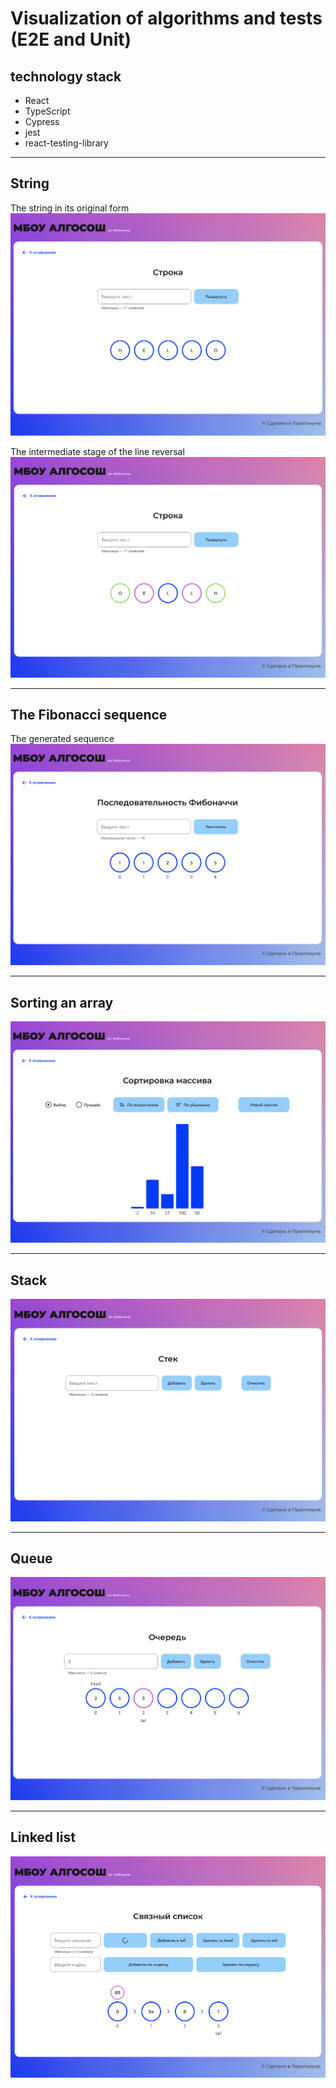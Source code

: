 # Visualization of algorithms and tests (E2E and Unit)

## technology stack

-  React
-  TypeScript
-  Cypress
-  jest
-  react-testing-library

---

## String

The string in its original form
![The string in its original form](README_static/Untitled%201.png)

The intermediate stage of the line reversal
![The intermediate stage of the line reversal](README_static/Untitled%202.png)

---

## The Fibonacci sequence

The generated sequence
![The generated sequence](README_static/Untitled%204.png)

---

## Sorting an array

![Sorting an array](README_static/Untitled%205.png)

---

## Stack

![Stack](README_static/Untitled%206.png)

---

## Queue

![Queue](README_static/Untitled%209.png)

---

## Linked list

![Linked list](README_static/Untitled%2012.png)
